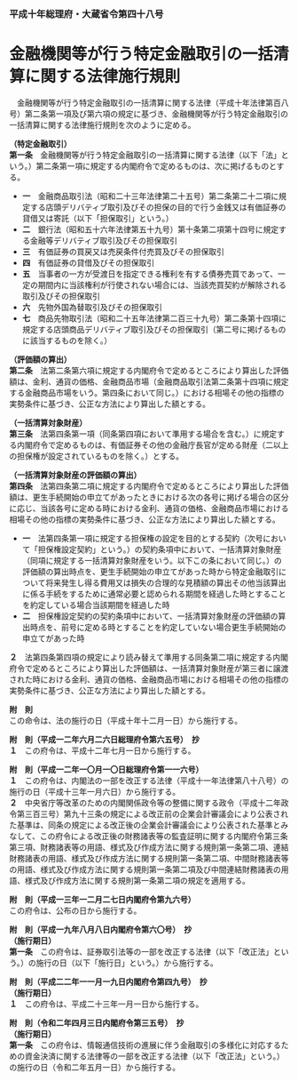 ### 平成十年総理府・大蔵省令第四十八号  
# 金融機関等が行う特定金融取引の一括清算に関する法律施行規則  
　金融機関等が行う特定金融取引の一括清算に関する法律（平成十年法律第百八号）第二条第一項及び第六項の規定に基づき、金融機関等が行う特定金融取引の一括清算に関する法律施行規則を次のように定める。  
  
**（特定金融取引）**  
**第一条**　金融機関等が行う特定金融取引の一括清算に関する法律（以下「法」という。）第二条第一項に規定する内閣府令で定めるものは、次に掲げるものとする。  
* **一**　金融商品取引法（昭和二十三年法律第二十五号）第二条第二十二項に規定する店頭デリバティブ取引及びその担保の目的で行う金銭又は有価証券の貸借又は寄託（以下「担保取引」という。）  
* **二**　銀行法（昭和五十六年法律第五十九号）第十条第二項第十四号に規定する金融等デリバティブ取引及びその担保取引  
* **三**　有価証券の買戻又は売戻条件付売買及びその担保取引  
* **四**　有価証券の貸借及びその担保取引  
* **五**　当事者の一方が受渡日を指定できる権利を有する債券売買であって、一定の期間内に当該権利が行使されない場合には、当該売買契約が解除される取引及びその担保取引  
* **六**　先物外国為替取引及びその担保取引  
* **七**　商品先物取引法（昭和二十五年法律第二百三十九号）第二条第十四項に規定する店頭商品デリバティブ取引及びその担保取引（第二号に掲げるものに該当するものを除く。）  
  
**（評価額の算出）**  
**第二条**　法第二条第六項に規定する内閣府令で定めるところにより算出した評価額は、金利、通貨の価格、金融商品市場（金融商品取引法第二条第十四項に規定する金融商品市場をいう。第四条において同じ。）における相場その他の指標の実勢条件に基づき、公正な方法により算出した額とする。  
  
**（一括清算対象財産）**  
**第三条**　法第四条第一項（同条第四項において準用する場合を含む。）に規定する内閣府令で定めるものは、有価証券その他の金融庁長官が定める財産（二以上の担保権が設定されているものを除く。）とする。  
  
**（一括清算対象財産の評価額の算出）**  
**第四条**　法第四条第二項に規定する内閣府令で定めるところにより算出した評価額は、更生手続開始の申立てがあったときにおける次の各号に掲げる場合の区分に応じ、当該各号に定める時における金利、通貨の価格、金融商品市場における相場その他の指標の実勢条件に基づき、公正な方法により算出した額とする。  
* **一**　法第四条第一項に規定する担保権の設定を目的とする契約（次号において「担保権設定契約」という。）の契約条項中において、一括清算対象財産（同項に規定する一括清算対象財産をいう。以下この条において同じ。）の評価額の算出時点を、更生手続開始の申立てがあった時から特定金融取引について将来発生し得る費用又は損失の合理的な見積額の算出その他当該算出に係る手続をするために通常必要と認められる期間を経過した時とすることを約定している場合当該期間を経過した時  
* **二**　担保権設定契約の契約条項中において、一括清算対象財産の評価額の算出時点を、前号に定める時とすることを約定していない場合更生手続開始の申立てがあった時  
  
**２**　法第四条第四項の規定により読み替えて準用する同条第二項に規定する内閣府令で定めるところにより算出した評価額は、一括清算対象財産が第三者に譲渡された時における金利、通貨の価格、金融商品市場における相場その他の指標の実勢条件に基づき、公正な方法により算出した額とする。  
  
**附　則**  
この命令は、法の施行の日（平成十年十二月一日）から施行する。  
  
**附　則（平成一二年六月二六日総理府令第六五号）　抄**  
**１**　この府令は、平成十二年七月一日から施行する。  
  
**附　則（平成一二年一〇月一〇日総理府令第一一六号）**  
**１**　この府令は、内閣法の一部を改正する法律（平成十一年法律第八十八号）の施行の日（平成十三年一月六日）から施行する。  
**２**　中央省庁等改革のための内閣関係政令等の整備に関する政令（平成十二年政令第三百三号）第九十三条の規定による改正前の企業会計審議会により公表された基準は、同条の規定による改正後の企業会計審議会により公表された基準とみなして、この府令による改正後の財務諸表等の監査証明に関する内閣府令第三条第三項、財務諸表等の用語、様式及び作成方法に関する規則第一条第二項、連結財務諸表の用語、様式及び作成方法に関する規則第一条第二項、中間財務諸表等の用語、様式及び作成方法に関する規則第一条第二項及び中間連結財務諸表の用語、様式及び作成方法に関する規則第一条第二項の規定を適用する。  
  
**附　則（平成一三年一二月二七日内閣府令第九六号）**  
この府令は、公布の日から施行する。  
  
**附　則（平成一九年八月八日内閣府令第六〇号）　抄**  
**（施行期日）**  
**第一条**　この府令は、証券取引法等の一部を改正する法律（以下「改正法」という。）の施行の日（以下「施行日」という。）から施行する。  
  
**附　則（平成二二年一一月一九日内閣府令第四九号）　抄**  
**（施行期日）**  
**１**　この府令は、平成二十三年一月一日から施行する。  
  
**附　則（令和二年四月三日内閣府令第三五号）　抄**  
**（施行期日）**  
**第一条**　この府令は、情報通信技術の進展に伴う金融取引の多様化に対応するための資金決済に関する法律等の一部を改正する法律（以下「改正法」という。）の施行の日（令和二年五月一日）から施行する。  
  
